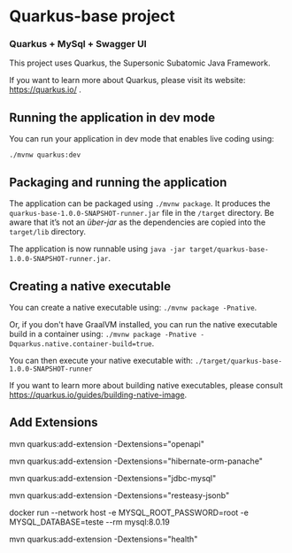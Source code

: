 # Quarkus-base project

### Quarkus + MySql + Swagger UI

This project uses Quarkus, the Supersonic Subatomic Java Framework.

If you want to learn more about Quarkus, please visit its website: https://quarkus.io/ .

## Running the application in dev mode

You can run your application in dev mode that enables live coding using:
```
./mvnw quarkus:dev
```

## Packaging and running the application

The application can be packaged using `./mvnw package`.
It produces the `quarkus-base-1.0.0-SNAPSHOT-runner.jar` file in the `/target` directory.
Be aware that it’s not an _über-jar_ as the dependencies are copied into the `target/lib` directory.

The application is now runnable using `java -jar target/quarkus-base-1.0.0-SNAPSHOT-runner.jar`.

## Creating a native executable

You can create a native executable using: `./mvnw package -Pnative`.

Or, if you don't have GraalVM installed, you can run the native executable build in a container using: `./mvnw package -Pnative -Dquarkus.native.container-build=true`.

You can then execute your native executable with: `./target/quarkus-base-1.0.0-SNAPSHOT-runner`

If you want to learn more about building native executables, please consult https://quarkus.io/guides/building-native-image.

## Add Extensions ##
mvn quarkus:add-extension -Dextensions="openapi"

mvn quarkus:add-extension -Dextensions="hibernate-orm-panache"

mvn quarkus:add-extension -Dextensions="jdbc-mysql"

mvn quarkus:add-extension -Dextensions="resteasy-jsonb"

docker run --network host -e MYSQL_ROOT_PASSWORD=root -e MYSQL_DATABASE=teste --rm mysql:8.0.19

mvn quarkus:add-extension -Dextensions="health"

